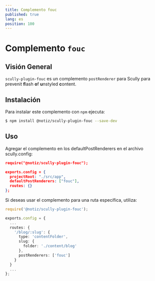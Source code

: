 ```yaml
---
title: Complemento fouc
published: true
lang: es
position: 100
---
```


# Complemento `fouc` 

<div class="docs-link_table">
  <a class="homepage" href="https://github.com/notiz-dev/scully-plugins"></a>
  <a class="repository" href="https://github.com/notiz-dev/scully-plugins/tree/master/plugins/fouc"></a>
</div>

## Visión General

`scully-plugin-fouc` es un complemento `postRenderer` para Scully para prevenit <b>f</b>lash <b>o</b>f <b>u</b>nstyled <b>c</b>ontent.

## Instalación

Para instalar este complemento con `npm` ejecuta:

```bash
$ npm install @notiz/scully-plugin-fouc --save-dev
```

## Uso

Agregar el complemento en los defaultPostRenderers en el archivo scully.config:

```json
require("@notiz/scully-plugin-fouc");

exports.config = {
  projectRoot: "./src/app",
  defaultPostRenderers: ["fouc"],
  routes: {}
};
```

Si deseas usar el complemento para una ruta específica, utiliza:

```typescript
require('@notiz/scully-plugin-fouc');

exports.config = {
  ...
  routes: {
    '/blog/:slug': {
      type: 'contentFolder',
      slug: {
        folder: './content/blog'
      },
      postRenderers: ['fouc']
    }
  }
  ...
};
```

